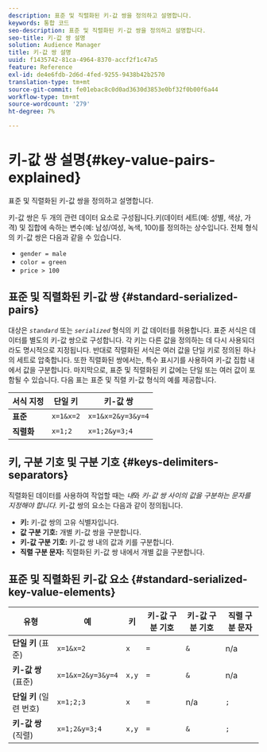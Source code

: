 ```yaml
---
description: 표준 및 직렬화된 키-값 쌍을 정의하고 설명합니다.
keywords: 통합 코드
seo-description: 표준 및 직렬화된 키-값 쌍을 정의하고 설명합니다.
seo-title: 키-값 쌍 설명
solution: Audience Manager
title: 키-값 쌍 설명
uuid: f1435742-81ca-4964-8370-accf2f1c47a5
feature: Reference
exl-id: de4e6fdb-2d6d-4fed-9255-9438b42b2570
translation-type: tm+mt
source-git-commit: fe01ebac8c0d0ad3630d3853e0bf32f0b00f6a44
workflow-type: tm+mt
source-wordcount: '279'
ht-degree: 7%

---
```


# 키-값 쌍 설명{#key-value-pairs-explained}

표준 및 직렬화된 키-값 쌍을 정의하고 설명합니다.

<!-- 

c_key_value_explained.xml

 -->

키-값 쌍은 두 개의 관련 데이터 요소로 구성됩니다.키(데이터 세트(예: 성별, 색상, 가격) 및 집합에 속하는 변수(예: 남성/여성, 녹색, 100)를 정의하는 상수입니다. 전체 형식의 키-값 쌍은 다음과 같을 수 있습니다.

* `gender = male`
* `color = green`
* `price > 100`

## 표준 및 직렬화된 키-값 쌍 {#standard-serialized-pairs}

대상은 *`standard`* 또는 *`serialized`* 형식의 키 값 데이터를 허용합니다. 표준 서식은 데이터를 별도의 키-값 쌍으로 구성합니다. 각 키는 다른 값을 정의하는 데 다시 사용되더라도 명시적으로 지정됩니다. 반대로 직렬화된 서식은 여러 값을 단일 키로 정의된 하나의 세트로 압축합니다. 또한 직렬화된 쌍에서는, 특수 표시기를 사용하여 키-값 집합 내에서 값을 구분합니다. 마지막으로, 표준 및 직렬화된 키 값에는 단일 또는 여러 값이 포함될 수 있습니다. 다음 표는 표준 및 직렬 키-값 형식의 예를 제공합니다.

| 서식 지정 | 단일 키 | 키-값 쌍 |
|---|---|---|
| **표준** | `x=1&x=2` | `x=1&x=2&y=3&y=4` |
| **직렬화** | `x=1;2` | `x=1;2&y=3;4` |



## 키, 구분 기호 및 구분 기호 {#keys-delimiters-separators}

직렬화된 데이터를 사용하여 작업할 때는 *내*&#x200B;와 *키-값 쌍 사이의 값을 구분하는 문자를 지정해야 합니다.* 키-값 쌍의 요소는 다음과 같이 정의됩니다.

* **키:** 키-값 쌍의 고유 식별자입니다.
* **값 구분 기호:** 개별 키-값 쌍을 구분합니다.
* **키-값 구분 기호:** 키-값 쌍 내의 값과 키를 구분합니다.
* **직렬 구분 문자:** 직렬화된 키-값 쌍 내에서 개별 값을 구분합니다.

## 표준 및 직렬화된 키-값 요소 {#standard-serialized-key-value-elements}


| 유형 | 예 | 키 | 키-값 구분 기호 | 키-값 구분 기호 | 직렬 구분 문자 |
---------|----------|---------|---------|----------|---------
| **단일 키** (표준) | `x=1&x=2` | `x` | `=` | `&` | n/a |
| **키-값 쌍** (표준) | `x=1&x=2&y=3&y=4` | `x,y` | `=` | `&` | n/a |
| **단일 키** (일련 번호) | `x=1;2;3` | `x` | `=` | n/a | `;` |
| **키-값 쌍** (직렬) | `x=1;2&y=3;4` | `x,y` | `=` | `&` | `;` |

